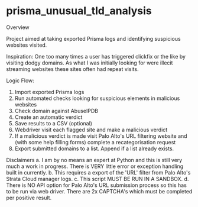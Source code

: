 # prisma_unusual_tld_analysis
Overview

Project aimed at taking exported Prisma logs and identifying suspicious websites visited.

Inspiration:
One too many times a user has triggered clickfix or the like by visiting dodgy domains. As what I was initially looking for were illecit streaming websites these sites often had repeat visits.

Logic Flow:
1. Import exported Prisma logs
2. Run automated checks looking for suspicious elements in malicious websites
3. Check domain against AbuseIPDB
4. Create an automatic verdict
5. Save results to a CSV
   (optional)
6. Webdriver visit each flagged site and make a malicious verdict
7. If a malicious verdict is made visit Palo Alto's URL filtering website and (with some help filling forms) complete a recategorisation request
8. Export submitted domains to a list. Append if a list already exists.

Disclaimers
a. I am by no means an expert at Python and this is still very much a work in progress. There is VERY little error or exception handling built in currently. 
b. This requires a export of the 'URL' filter from Palo Alto's Strata Cloud manager logs.
c. This script MUST BE RUN IN A SANDBOX. 
d. There is NO API option for Palo Alto's URL submission process so this has to be run via web driver. There are 2x CAPTCHA's which must be completed per positive result. 

